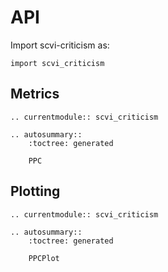 # API

Import scvi-criticism as:

```
import scvi_criticism
```

## Metrics

```{eval-rst}
.. currentmodule:: scvi_criticism

.. autosummary::
    :toctree: generated

    PPC
```

## Plotting

```{eval-rst}
.. currentmodule:: scvi_criticism

.. autosummary::
    :toctree: generated

    PPCPlot
```
